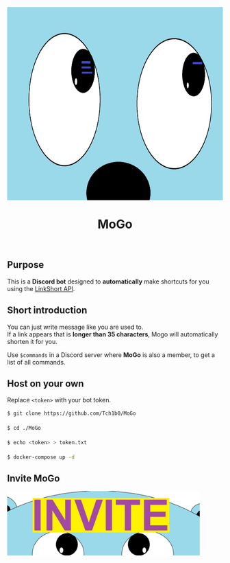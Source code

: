 <div align="center">
    <img src="./media/MoGoBig.jpg" alt="MoGo Logo" tile="MoGo" width="900" height="450" style="display: flex;justify-content: center;">
    <h1>MoGo</h1>
</div>
<br>

## Purpose
This is a **Discord bot** designed to **automatically** make shortcuts for you
using the <a href="https://github.com/Tch1b0/LinkShort">LinkShort API</a>.

## Short introduction
You can just write message like you are used to.<br>
If a link appears that is **longer than 35 characters**, Mogo will automatically shorten it for you.

Use `$commands` in a Discord server where **MoGo** is also a member, to get a list of all commands. 

## Host on your own
Replace `<token>` with your bot token.

```sh
$ git clone https://github.com/Tch1b0/MoGo

$ cd ./MoGo

$ echo <token> > token.txt

$ docker-compose up -d
```

## Invite MoGo
<a href="https://discord.com/oauth2/authorize?client_id=846694178674966549&scope=bot&permissions=216128"><img src="./media/MoGoInvite.jpg" width="450px" height="150px"></a>
